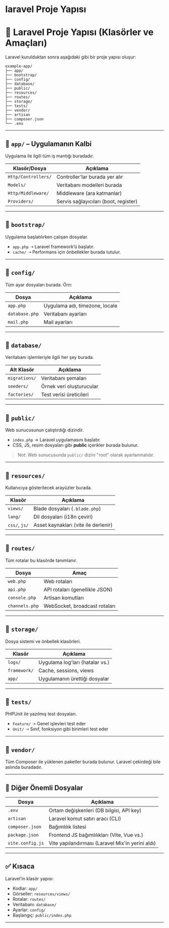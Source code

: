 # laravel Proje Yapısı

# 📁 Laravel Proje Yapısı (Klasörler ve Amaçları)

Laravel kurulduktan sonra aşağıdaki gibi bir proje yapısı oluşur:

```
example-app/
├── app/
├── bootstrap/
├── config/
├── database/
├── public/
├── resources/
├── routes/
├── storage/
├── tests/
├── vendor/
├── artisan
├── composer.json
└── .env
```

---

## 📂 `app/` – Uygulamanın Kalbi

Uygulama ile ilgili tüm iş mantığı buradadır.

| Klasör/Dosya        | Açıklama                              |
| ------------------- | ------------------------------------- |
| `Http/Controllers/` | Controller'lar burada yer alır        |
| `Models/`           | Veritabanı modelleri burada           |
| `Http/Middleware/`  | Middleware (ara katmanlar)            |
| `Providers/`        | Servis sağlayıcıları (boot, register) |

---

## 📂 `bootstrap/`

Uygulama başlatılırken çalışan dosyalar.

- `app.php` ➝ Laravel framework’ü başlatır.
- `cache/` ➝ Performans için önbellekler burada tutulur.

---

## 📂 `config/`

Tüm ayar dosyaları burada. Örn:

| Dosya          | Açıklama                       |
| -------------- | ------------------------------ |
| `app.php`      | Uygulama adı, timezone, locale |
| `database.php` | Veritabanı ayarları            |
| `mail.php`     | Mail ayarları                  |

---

## 📂 `database/`

Veritabanı işlemleriyle ilgili her şey burada.

| Alt Klasör    | Açıklama                 |
| ------------- | ------------------------ |
| `migrations/` | Veritabanı şemaları      |
| `seeders/`    | Örnek veri oluşturucular |
| `factories/`  | Test verisi üreticileri  |

---

## 📂 `public/`

Web sunucusunun çalıştırdığı dizindir.

- `index.php` → Laravel uygulamasını başlatır.
- CSS, JS, resim dosyaları gibi **public** içerikler burada bulunur.

> Not: Web sunucusunda `public/` dizini "root" olarak ayarlanmalıdır.

---

## 📂 `resources/`

Kullanıcıya gösterilecek arayüzler burada.

| Klasör        | Açıklama                             |
| ------------- | ------------------------------------ |
| `views/`      | Blade dosyaları (`.blade.php`)       |
| `lang/`       | Dil dosyaları (i18n çeviri)          |
| `css/`, `js/` | Asset kaynakları (vite ile derlenir) |

---

## 📂 `routes/`

Tüm rotalar bu klasörde tanımlanır.

| Dosya          | Amaç                           |
| -------------- | ------------------------------ |
| `web.php`      | Web rotaları                   |
| `api.php`      | API rotaları (genellikle JSON) |
| `console.php`  | Artisan komutları              |
| `channels.php` | WebSocket, broadcast rotaları  |

---

## 📂 `storage/`

Dosya sistemi ve önbellek klasörleri.

| Klasör       | Açıklama                        |
| ------------ | ------------------------------- |
| `logs/`      | Uygulama log'ları (hatalar vs.) |
| `framework/` | Cache, sessions, views          |
| `app/`       | Uygulamanın ürettiği dosyalar   |

---

## 📂 `tests/`

PHPUnit ile yazılmış test dosyaları.

- `Feature/` ➝ Genel işlevleri test eder
- `Unit/` ➝ Sınıf, fonksiyon gibi birimleri test eder

---

## 📂 `vendor/`

Tüm Composer ile yüklenen paketler burada bulunur. Laravel çekirdeği bile aslında buradadır.

---

## 📄 Diğer Önemli Dosyalar

| Dosya            | Açıklama                                         |
| ---------------- | ------------------------------------------------ |
| `.env`           | Ortam değişkenleri (DB bilgisi, API key)         |
| `artisan`        | Laravel komut satırı aracı (CLI)                 |
| `composer.json`  | Bağımlılık listesi                               |
| `package.json`   | Frontend JS bağımlılıkları (Vite, Vue vs.)       |
| `vite.config.js` | Vite yapılandırması (Laravel Mix'in yerini aldı) |

---

## ✅ Kısaca

Laravel’in klasör yapısı:

- Kodlar: `app/`
- Görseller: `resources/views/`
- Rotalar: `routes/`
- Veritabanı: `database/`
- Ayarlar: `config/`
- Başlangıç: `public/index.php`

---
